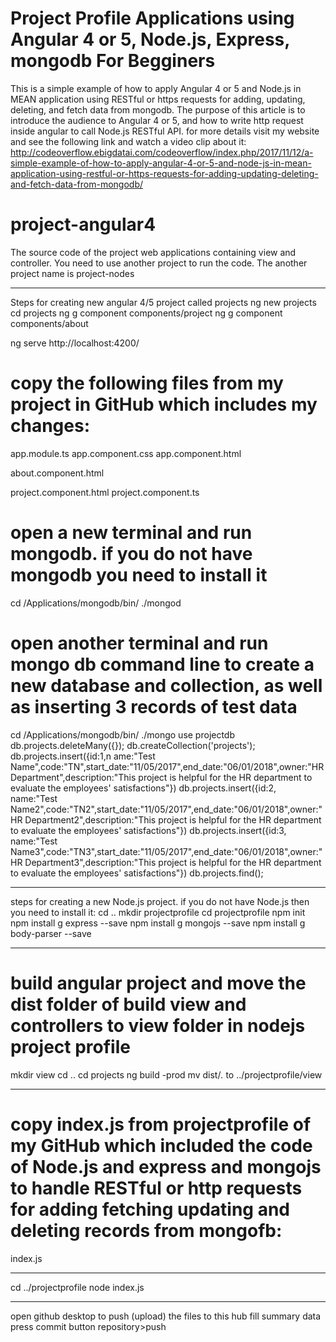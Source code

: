Project Profile Applications using Angular 4 or 5, Node.js, Express, mongodb For Begginers
======

This is a simple example of how to apply Angular 4 or 5 and Node.js in MEAN application using RESTful or https requests for adding, updating, deleting, and fetch data from mongodb. The purpose of this article is to introduce the audience to Angular 4 or 5, and how to write http request inside angular to call Node.js RESTful API.
for more details visit my website and see the following link and watch a video clip about it:
http://codeoverflow.ebigdatai.com/codeoverflow/index.php/2017/11/12/a-simple-example-of-how-to-apply-angular-4-or-5-and-node-js-in-mean-application-using-restful-or-https-requests-for-adding-updating-deleting-and-fetch-data-from-mongodb/



# project-angular4
The source code of the project web applications containing view and controller. You need to use another project to run the code. The another project name is project-nodes





********************************************************************************
Steps for creating new angular 4/5 project called projects
ng new projects
cd projects
ng g component components/project
ng g component components/about

ng serve
http://localhost:4200/

# copy the following files from my project in GitHub which includes my changes:
app.module.ts
app.component.css
app.component.html

about.component.html

project.component.html
project.component.ts



# open a new terminal and run mongodb. if you do not have mongodb you need to install it
cd /Applications/mongodb/bin/
./mongod
# open another terminal and run mongo db command line to create a new database and collection, as well as inserting 3 records of test data
cd /Applications/mongodb/bin/
./mongo
use projectdb
db.projects.deleteMany({});
db.createCollection('projects');
db.projects.insert({id:1,n ame:"Test Name",code:"TN",start_date:"11/05/2017",end_date:"06/01/2018",owner:"HR Department",description:"This project is helpful for the HR department to evaluate the employees' satisfactions"})
db.projects.insert({id:2, name:"Test Name2",code:"TN2",start_date:"11/05/2017",end_date:"06/01/2018",owner:"HR Department2",description:"This project is helpful for the HR department to evaluate the employees' satisfactions"})
db.projects.insert({id:3, name:"Test Name3",code:"TN3",start_date:"11/05/2017",end_date:"06/01/2018",owner:"HR Department3",description:"This project is helpful for the HR department to evaluate the employees' satisfactions"})
db.projects.find();
********************************************************************************
steps for creating a new Node.js project. if you do not have Node.js then you need to install it:
cd ..
mkdir projectprofile
cd projectprofile
npm init
npm install g express --save
npm install g mongojs --save
npm install g body-parser --save


********************************************************************************
# build angular project and move the dist folder of build view and controllers to view folder in nodejs project profile
mkdir view
cd ..
cd projects
ng build -prod
mv dist/*.* to ../projectprofile/view
********************************************************************************
# copy index.js from projectprofile of my GitHub which included the code of Node.js and express and mongojs to handle RESTful or http requests for adding fetching updating and deleting records from mongofb:
index.js
********************************************************************************
cd ../projectprofile
node index.js
********************************************************************************
open github desktop to push (upload) the files to this hub
fill summary data
press commit button
repository>push
